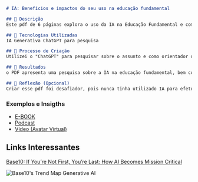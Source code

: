 
```markdown
# IA: Benefícios e impactos do seu uso na educação fundamental

## 📒 Descrição
Este pdf de 6 páginas explora o uso da IA na Educação Fundamental e como evitar os impactos negativos.

## 🤖 Tecnologias Utilizadas
IA Generativa ChatGPT para pesquisa

## 🧐 Processo de Criação
Utilizei o "ChatGPT" para pesquisar sobre o assunto e como orientador das minhas idéias

## 🚀 Resultados
o PDF apresenta uma pesquisa sobre a IA na educação fundamental, bem como seus impactos  

## 💭 Reflexão (Opcional)
Criar esse pdf foi desafiador, pois nunca tinha utilizado IA para efetuar pequisas, gostei do conteúdo retornado e da rapidez da resposta.
```

### Exemplos e Insigths

- [E-BOOK](/exemplos/E-BOOK.md)
- [Podcast](/exemplos/PODCAST.md)
- [Vídeo (Avatar Virtual)](/exemplos/VIDEO.md)

## Links Interessantes

[Base10: If You’re Not First, You’re Last: How AI Becomes Mission Critical](https://base10.vc/post/generative-ai-mission-critical/)

![Base10's Trend Map Generative AI](https://github.com/digitalinnovationone/lab-natty-or-not/assets/730492/f4df26e8-f8f7-4419-8252-c69d73ea930c)

